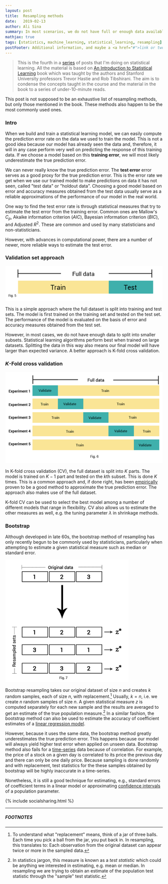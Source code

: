 ```yaml
---
layout: post
title:  Resampling methods
date:   2019-02-13
author: Ali Sina
summary: In most scenarios, we do not have full or enough data available to test our models for accuracy and error. Resampling methods enable us to  estimate these measures so that we can be more confident about our models.
mathjax: true
tags: [statistics, machine_learning, statistical_learning, resampling]
postFooter: Additional information, and maybe a <a href="#">link or two</a>.
---
```


> This is the fourth in a [series](https://alisiina.github.io/2019/01/28/statistical-learning-series.html) of posts that I'm doing on statistical learning. All the material is based on [An Introduction to Statistical Learning](http://www-bcf.usc.edu/~gareth/ISL/) book which was taught by the authors and Stanford University professors Trevor Hastie and Rob Tibshirani. The aim is to condense the concepts taught in the course and the material in the book to a series of under-10-minute reads.

This post is not supposed to be an exhaustive list of resampling methods, but only those mentioned in the book. These methods also happen to be the most commonly used ones.

### Intro

When we build and train a statistical learning model, we can easily compute the prediction error rate on the data we used to train the model. This is not a good idea because our model has already seen the data and, therefore, it will in any case perform very well on predicting the response of this training data. If we choose a model based on this **training error**, we will most likely underestimate the true prediction error.

We can never really know the true prediction error. The **test error** error serves as a good proxy for the true prediction error. This is the error rate we get when we use our trained model to make predictions on data it has not seen, called "test data" or "holdout data". Choosing a good model based on error and accuracy measures obtained from the test data usually serve as a reliable approximations of the performance of our model in the real world.

One way to find the test error rate is through statistical measures that try to estimate the test error from the training error. Common ones are Mallow's $C_p$, Akaike information criterion ($AIC$), Bayesian information criterion ($BIC$), and Adjusted $R^2$. These are common and used by many statisticians and non-statisticians.

However, with advances in computational power, there are a number of newer, more reliable ways to estimate the test error.

### Validation set approach

![fig5](/images/stat-learning-series/fig5.png)

This is a simple approach where the full dataset is split into training and test sets. The model is first trained on the training set and tested on the test set. The performance of the model is evaluated on the basis of error and accuracy measures obtained from the test set.

However, in most cases, we do not have enough data to split into smaller subsets. Statistical learning algorithms perform best when trained on large datasets. Splitting the data in this way also means our final model will have larger than expected variance. A better approach is K-fold cross validation.

### $K$-Fold cross validation

![fig6](/images/stat-learning-series/fig6.png)

In K-fold cross validation (CV), the full dataset is split into $K$ parts. The model is trained on $K-1$ part and tested on the $k$th subset. This is done $K$ times. This is a common approach and, if done right, has been [empirically](https://www.ncbi.nlm.nih.gov/pmc/articles/PMC1397873/) proven to be a good method to approximate the true prediction error. The approach also makes use of the full dataset.

K-fold CV can be used to select the best model among a number of different models that range in flexibility. CV also allows us to estimate the other measures as well, e.g. the tuning parameter $\lambda$ in shrinkage methods.

### Bootstrap

Although developed in late 60s, the bootstrap method of resampling has only recently begun to be commonly used by statisticians, particularly when attempting to estimate a given statistical measure such as median or standard error.

![fig7](/images/stat-learning-series/fig7.png)

Bootstrap resampling takes our original dataset of size $n$ and creates $k$ random samples, each of size $n$, with replacement.[^2] Usually, $k = n$, i.e. we create $n$ random samples of size $n$. A given statistical measure $z$ is computed separately for each new sample and the results are averaged to get an estimate of the true population measure.[^3] In a similar fashion, the bootstrap method can also be used to estimate the accuracy of coefficient estimates of a [linear regression model](https://alisiina.github.io/2019/02/05/linear-regression.html).

However, because it uses the same data, the bootstrap method greatly underestimates the true prediction error. This happens because our model will always yield higher test error when applied on unseen data. Bootstrap method also fails for a [time-series](https://newonlinecourses.science.psu.edu/stat510/node/47/) data because of correlation. For example, the price of a stock on a given day is correlated to its price the previous day and there can only be one daily price. Because sampling is done randomly and with replacement, test statistics for the these samples obtained by bootstrap will be highly inaccurate in a time-series.

Nonetheless, it is still a good technique for estimating, e.g., standard errors of coefficient terms in a linear model or approximating [confidence intervals](https://measuringu.com/ci-10things/) of a population parameter.

{% include socialsharing.html %}


* * *
##### FOOTNOTES

[^2]: To understand what "replacement" means, think of a jar of three  balls. Each time you pick a ball from the jar, you put back in. In resampling, this translates to: Each observation from the original dataset can appear twice or more in the sampled data.
[^3]: In statistics jargon, this measure is known as a *test statistic* which could be anything we interested in estimating, e.g. mean or median. In resampling we are trying to obtain an estimate of the population test statistic through the "sample" test statistic.
